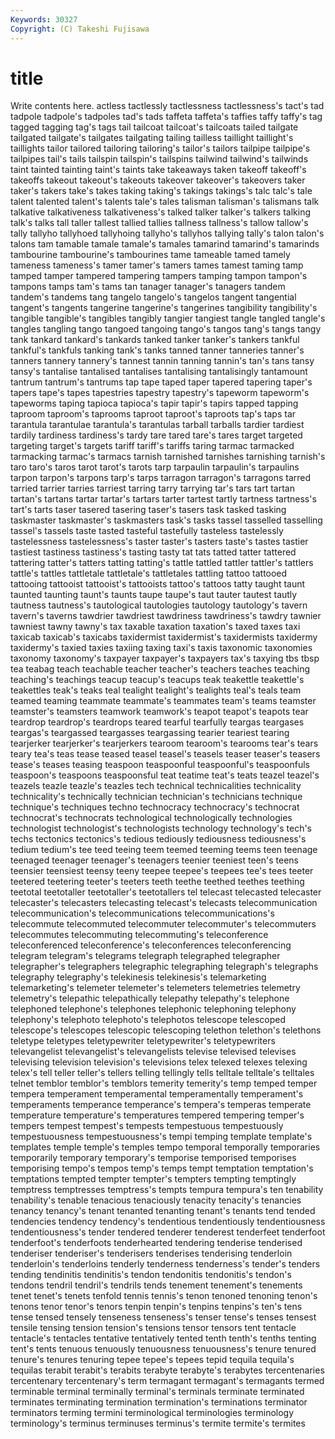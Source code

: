 ```yaml
---
Keywords: 30327 
Copyright: (C) Takeshi Fujisawa
---
```


# title

Write contents here.
actless tactlessly tactlessness tactlessness's
tact's tad tadpole tadpole's tadpoles tad's tads taffeta taffeta's taffies
taffy taffy's tag tagged tagging tag's tags tail tailcoat tailcoat's
tailcoats tailed tailgate tailgated tailgate's tailgates tailgating tailing tailless taillight
taillight's taillights tailor tailored tailoring tailoring's tailor's tailors tailpipe tailpipe's
tailpipes tail's tails tailspin tailspin's tailspins tailwind tailwind's tailwinds taint
tainted tainting taint's taints take takeaways taken takeoff takeoff's takeoffs
takeout takeout's takeouts takeover takeover's takeovers taker taker's takers take's
takes taking taking's takings takings's talc talc's tale talent talented
talent's talents tale's tales talisman talisman's talismans talk talkative talkativeness
talkativeness's talked talker talker's talkers talking talk's talks tall taller
tallest tallied tallies tallness tallness's tallow tallow's tally tallyho tallyhoed
tallyhoing tallyho's tallyhos tallying tally's talon talon's talons tam tamable
tamale tamale's tamales tamarind tamarind's tamarinds tambourine tambourine's tambourines tame
tameable tamed tamely tameness tameness's tamer tamer's tamers tames tamest
taming tamp tamped tamper tampered tampering tampers tamping tampon tampon's
tampons tamps tam's tams tan tanager tanager's tanagers tandem tandem's
tandems tang tangelo tangelo's tangelos tangent tangential tangent's tangents tangerine
tangerine's tangerines tangibility tangibility's tangible tangible's tangibles tangibly tangier tangiest
tangle tangled tangle's tangles tangling tango tangoed tangoing tango's tangos
tang's tangs tangy tank tankard tankard's tankards tanked tanker tanker's
tankers tankful tankful's tankfuls tanking tank's tanks tanned tanner tanneries
tanner's tanners tannery tannery's tannest tannin tanning tannin's tan's tans
tansy tansy's tantalise tantalised tantalises tantalising tantalisingly tantamount tantrum tantrum's
tantrums tap tape taped taper tapered tapering taper's tapers tape's
tapes tapestries tapestry tapestry's tapeworm tapeworm's tapeworms taping tapioca tapioca's
tapir tapir's tapirs tapped tapping taproom taproom's taprooms taproot taproot's
taproots tap's taps tar tarantula tarantulae tarantula's tarantulas tarball tarballs
tardier tardiest tardily tardiness tardiness's tardy tare tared tare's tares
target targeted targeting target's targets tariff tariff's tariffs taring tarmac
tarmacked tarmacking tarmac's tarmacs tarnish tarnished tarnishes tarnishing tarnish's taro
taro's taros tarot tarot's tarots tarp tarpaulin tarpaulin's tarpaulins tarpon
tarpon's tarpons tarp's tarps tarragon tarragon's tarragons tarred tarried tarrier
tarries tarriest tarring tarry tarrying tar's tars tart tartan tartan's
tartans tartar tartar's tartars tarter tartest tartly tartness tartness's tart's
tarts taser tasered tasering taser's tasers task tasked tasking taskmaster
taskmaster's taskmasters task's tasks tassel tasselled tasselling tassel's tassels taste
tasted tasteful tastefully tasteless tastelessly tastelessness tastelessness's taster taster's tasters
taste's tastes tastier tastiest tastiness tastiness's tasting tasty tat tats
tatted tatter tattered tattering tatter's tatters tatting tatting's tattle tattled
tattler tattler's tattlers tattle's tattles tattletale tattletale's tattletales tattling tattoo
tattooed tattooing tattooist tattooist's tattooists tattoo's tattoos tatty taught taunt
taunted taunting taunt's taunts taupe taupe's taut tauter tautest tautly
tautness tautness's tautological tautologies tautology tautology's tavern tavern's taverns tawdrier
tawdriest tawdriness tawdriness's tawdry tawnier tawniest tawny tawny's tax taxable
taxation taxation's taxed taxes taxi taxicab taxicab's taxicabs taxidermist taxidermist's
taxidermists taxidermy taxidermy's taxied taxies taxiing taxing taxi's taxis taxonomic
taxonomies taxonomy taxonomy's taxpayer taxpayer's taxpayers tax's taxying tbs tbsp
tea teabag teach teachable teacher teacher's teachers teaches teaching teaching's
teachings teacup teacup's teacups teak teakettle teakettle's teakettles teak's teaks
teal tealight tealight's tealights teal's teals team teamed teaming teammate
teammate's teammates team's teams teamster teamster's teamsters teamwork teamwork's teapot
teapot's teapots tear teardrop teardrop's teardrops teared tearful tearfully teargas
teargases teargas's teargassed teargasses teargassing tearier teariest tearing tearjerker tearjerker's
tearjerkers tearoom tearoom's tearooms tear's tears teary tea's teas tease
teased teasel teasel's teasels teaser teaser's teasers tease's teases teasing
teaspoon teaspoonful teaspoonful's teaspoonfuls teaspoon's teaspoons teaspoonsful teat teatime teat's
teats teazel teazel's teazels teazle teazle's teazles tech technical technicalities
technicality technicality's technically technician technician's technicians technique technique's techniques techno
technocracy technocracy's technocrat technocrat's technocrats technological technologically technologies technologist technologist's
technologists technology technology's tech's techs tectonics tectonics's tedious tediously tediousness
tediousness's tedium tedium's tee teed teeing teem teemed teeming teems
teen teenage teenaged teenager teenager's teenagers teenier teeniest teen's teens
teensier teensiest teensy teeny teepee teepee's teepees tee's tees teeter
teetered teetering teeter's teeters teeth teethe teethed teethes teething teetotal
teetotaller teetotaller's teetotallers tel telecast telecasted telecaster telecaster's telecasters telecasting
telecast's telecasts telecommunication telecommunication's telecommunications telecommunications's telecommute telecommuted telecommuter telecommuter's
telecommuters telecommutes telecommuting telecommuting's teleconference teleconferenced teleconference's teleconferences teleconferencing telegram
telegram's telegrams telegraph telegraphed telegrapher telegrapher's telegraphers telegraphic telegraphing telegraph's
telegraphs telegraphy telegraphy's telekinesis telekinesis's telemarketing telemarketing's telemeter telemeter's telemeters
telemetries telemetry telemetry's telepathic telepathically telepathy telepathy's telephone telephoned telephone's
telephones telephonic telephoning telephony telephony's telephoto telephoto's telephotos telescope telescoped
telescope's telescopes telescopic telescoping telethon telethon's telethons teletype teletypes teletypewriter
teletypewriter's teletypewriters televangelist televangelist's televangelists televise televised televises televising television
television's televisions telex telexed telexes telexing telex's tell teller teller's
tellers telling tellingly tells telltale telltale's telltales telnet temblor temblor's
temblors temerity temerity's temp temped temper tempera temperament temperamental temperamentally
temperament's temperaments temperance temperance's tempera's temperas temperate temperature temperature's temperatures
tempered tempering temper's tempers tempest tempest's tempests tempestuous tempestuously tempestuousness
tempestuousness's tempi temping template template's templates temple temple's temples tempo
temporal temporally temporaries temporarily temporary temporary's temporise temporised temporises temporising
tempo's tempos temp's temps tempt temptation temptation's temptations tempted tempter
tempter's tempters tempting temptingly temptress temptresses temptress's tempts tempura tempura's
ten tenability tenability's tenable tenacious tenaciously tenacity tenacity's tenancies tenancy
tenancy's tenant tenanted tenanting tenant's tenants tend tended tendencies tendency
tendency's tendentious tendentiously tendentiousness tendentiousness's tender tendered tenderer tenderest tenderfeet
tenderfoot tenderfoot's tenderfoots tenderhearted tendering tenderise tenderised tenderiser tenderiser's tenderisers
tenderises tenderising tenderloin tenderloin's tenderloins tenderly tenderness tenderness's tender's tenders
tending tendinitis tendinitis's tendon tendonitis tendonitis's tendon's tendons tendril tendril's
tendrils tends tenement tenement's tenements tenet tenet's tenets tenfold tennis
tennis's tenon tenoned tenoning tenon's tenons tenor tenor's tenors tenpin
tenpin's tenpins tenpins's ten's tens tense tensed tensely tenseness tenseness's
tenser tense's tenses tensest tensile tensing tension tension's tensions tensor
tensors tent tentacle tentacle's tentacles tentative tentatively tented tenth tenth's
tenths tenting tent's tents tenuous tenuously tenuousness tenuousness's tenure tenured
tenure's tenures tenuring tepee tepee's tepees tepid tequila tequila's tequilas
terabit terabit's terabits terabyte terabyte's terabytes tercentenaries tercentenary tercentenary's term
termagant termagant's termagants termed terminable terminal terminally terminal's terminals terminate
terminated terminates terminating termination termination's terminations terminator terminators terming termini
terminological terminologies terminology terminology's terminus terminuses terminus's termite termite's termites
